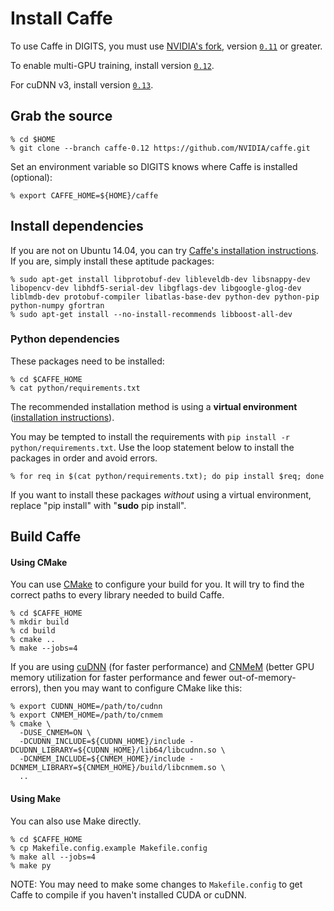 # Install Caffe

To use Caffe in DIGITS, you must use [NVIDIA's fork](https://github.com/NVIDIA/caffe), version [`0.11`](https://github.com/NVIDIA/caffe/tree/caffe-0.11) or greater.

To enable multi-GPU training, install version [`0.12`](https://github.com/NVIDIA/caffe/tree/caffe-0.12).

For cuDNN v3, install version [`0.13`](https://github.com/NVIDIA/caffe/tree/caffe-0.12).

## Grab the source

    % cd $HOME
    % git clone --branch caffe-0.12 https://github.com/NVIDIA/caffe.git

Set an environment variable so DIGITS knows where Caffe is installed (optional):

    % export CAFFE_HOME=${HOME}/caffe

## Install dependencies

If you are not on Ubuntu 14.04, you can try [Caffe's installation instructions](http://caffe.berkeleyvision.org/installation.html).
If you are, simply install these aptitude packages:

    % sudo apt-get install libprotobuf-dev libleveldb-dev libsnappy-dev libopencv-dev libhdf5-serial-dev libgflags-dev libgoogle-glog-dev liblmdb-dev protobuf-compiler libatlas-base-dev python-dev python-pip python-numpy gfortran
    % sudo apt-get install --no-install-recommends libboost-all-dev

### Python dependencies

These packages need to be installed:

    % cd $CAFFE_HOME
    % cat python/requirements.txt

The recommended installation method is using a **virtual environment** ([installation instructions](VirtualEnvironment.md)).

You may be tempted to install the requirements with `pip install -r python/requirements.txt`. Use the loop statement below to install the packages in order and avoid errors.

    % for req in $(cat python/requirements.txt); do pip install $req; done

If you want to install these packages *without* using a virtual environment, replace "pip install" with "**sudo** pip install".

## Build Caffe

#### Using CMake

You can use [CMake](http://www.cmake.org/) to configure your build for you.
It will try to find the correct paths to every library needed to build Caffe.

    % cd $CAFFE_HOME
    % mkdir build
    % cd build
    % cmake ..
    % make --jobs=4

If you are using [cuDNN](https://developer.nvidia.com/cudnn) (for faster performance) and [CNMeM](https://github.com/NVIDIA/cnmem) (better GPU memory utilization for faster performance and fewer out-of-memory-errors), then you may want to configure CMake like this:

    % export CUDNN_HOME=/path/to/cudnn
    % export CNMEM_HOME=/path/to/cnmem
    % cmake \
      -DUSE_CNMEM=ON \
      -DCUDNN_INCLUDE=${CUDNN_HOME}/include -DCUDNN_LIBRARY=${CUDNN_HOME}/lib64/libcudnn.so \
      -DCNMEM_INCLUDE=${CNMEM_HOME}/include -DCNMEM_LIBRARY=${CNMEM_HOME}/build/libcnmem.so \
      ..

#### Using Make

You can also use Make directly.

    % cd $CAFFE_HOME
    % cp Makefile.config.example Makefile.config
    % make all --jobs=4
    % make py

NOTE: You may need to make some changes to `Makefile.config` to get Caffe to compile if you haven't installed CUDA or cuDNN.

